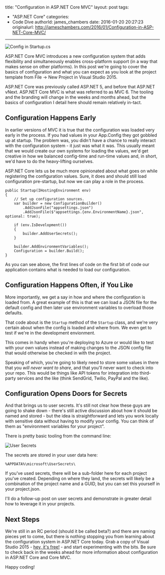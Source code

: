 title: "Configuration in ASP.NET Core MVC"
layout: post
tags:
  - "ASP.NET Core"
categories:
  - Code Dive
authorId: james_chambers
date: 2016-01-20 20:27:23
originalurl: http://jameschambers.com/2016/01/Configuration-in-ASP-NET-Core-MVC/
---

![Config in Startup.cs](https://jcblogimages.blob.core.windows.net:443/img/2016/01/startup-config.png)

ASP.NET Core MVC introduces a new configuration system that adds flexibility and simultaneously enables cross-platform support (in a way that makes sense on other platforms). In this post we're going to cover the basics of configuration and what you can expect as you look at the project template from File -> New Project in Visual Studio 2015.

<!-- more -->

<span class="side-note">ASP.NET Core was previously called ASP.NET 5, and before that ASP.NET vNext. ASP.NET Core MVC is what was referred to as MVC 6. The tooling and the branding will change in the weeks and months ahead, but the basics of configuration I detail here should remain relatively in-tact.</span>

## Configuration Happens Early

In earlier versions of MVC it is true that the configuration was loaded very early in the process. If you had values in your App.Config they got gobbled up at startup. The problem was, you didn't have a chance to really interact with the configuration system - it just was what it was. This usually meant that we would create our own systems for loading the values, we'd get creative in how we balanced config-time and run-time values and, in short, we'd have to do the heavy-lifting ourselves.

ASP.NET Core lets us be much more opinionated about what goes on while registering the configuration values. Sure, it does and should still load configuration pre-startup, but now we can play a role in the process. 

````
public Startup(IHostingEnvironment env)
{
    // Set up configuration sources.
    var builder = new ConfigurationBuilder()
        .AddJsonFile("appsettings.json")
        .AddJsonFile($"appsettings.{env.EnvironmentName}.json", optional: true);

    if (env.IsDevelopment())
    {
        builder.AddUserSecrets();
    }

    builder.AddEnvironmentVariables();
    Configuration = builder.Build();
}
````

As you can see above, the first lines of code on the first bit of code our application contains what is needed to load our configuration.  

## Configuration Happens Often, if You Like

More importantly, we get a say in how and where the configuration is loaded from. A great example of this is that we can load a JSON file for the default config and then later use environment variables to overload those defaults. 

That code about  is the `Startup` method of the `Startup` class, and we're very certain about when the config is loaded and where from. We even get to test if we're in the development envionment.

This comes in handy when you're deploying to Azure or would like to test with your own values instead of making changes to the JSON config file that would otherwise be checked in with the project.

Speaking of which, you're going to likely need to store some values in there that you _will never want to share_, and that you'll never want to check into your repo. This would be things like API tokens for integration into third-party services and the like (think SendGrid, Twilio, PayPal and the like).

## Configuration Opens Doors for Secrets

And that brings us to user secrets. It's still not clear how these guys are going to shake down - there's still active discussion about how it should be named and stored - but the idea is straightforward and lets you work locally with sensitive data without having to modify your config. You can think of them as "environment variables for your project". 

There is pretty basic tooling from the command line:

![User Secrets](https://jcblogimages.blob.core.windows.net:443/img/2016/01/user-secret.png)

The secrets are stored in your user data here:

    %APPDATA%\microsoft\UserSecrets\
    
If you've used secrets, there will be a sub-folder here for each project you've created. Depending on where they land, the secrets will likely be a combination of the project name and a GUID, but you can set this yourself in your project.json.

I'll do a follow-up post on user secrets and demonstrate in greater detail how to leverage it in your projects.

## Next Steps

We're still in an RC period (should it be called beta?) and there are naming pieces yet to come, but there is nothing stopping you from learning about the configuration system in ASP.NET Core today. Grab a copy of Visual Studio 2015 - [hey, it's free!]() - and start experimenting with the bits. Be sure to check back in the weeks ahead for more information about configuration in ASP.NET Core and Core MVC.

Happy coding!

